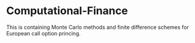 # Computational-Finance

This is containing Monte Carlo methods and finite difference schemes for European call option princing.
